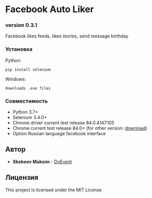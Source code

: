 # Facebook Auto Liker

### version 0.3.1
Facebook likes feeds, likes stories, send message birthday

### Установка

 Python: 
```
pip install selenium
```
Windows:
```
downloads .exe files
```
### Совместимость
* Python 3.7+
* Selenium 3.4.0+
* Chrome driver current test release 84.0.4147.105
* Chrome current test release 84.0+ (for other version: [download](https://chromedriver.chromium.org/))
* Option Russian language facebook interface


## Автор

* **Skobeev Maksim** - [DoEvent](https://github.com/doevent/)


## Лицензия

This project is licensed under the MIT License
